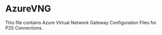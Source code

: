 # AzureVNG
This file contains Azure Virtual Network Gateway Configuration Files for P2S Connections.
